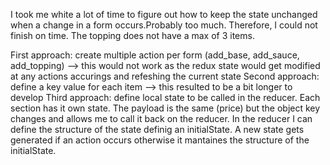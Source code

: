 

I took me white a lot of time to figure out how to keep the state unchanged when a change in a form occurs.Probably too much.
Therefore, I could not finish on time. The topping does not have a max of 3 items. 

First approach: create multiple action per form (add_base, add_sauce, add_topping) --> this would not work as the redux state would get modified at any actions accurings and refeshing the current state 
Second approach: define a key value for each item --> this resulted to be a bit longer to develop
Third approach: define local state to be called in the reducer. Each section has it own state. The payload is the same (price) but the object key changes and allows me to call it back on the reducer. In the reducer I can define the structure of the state definig an initialState. A new state gets generated if an action occurs otherwise it mantaines the structure of the initialState. 

